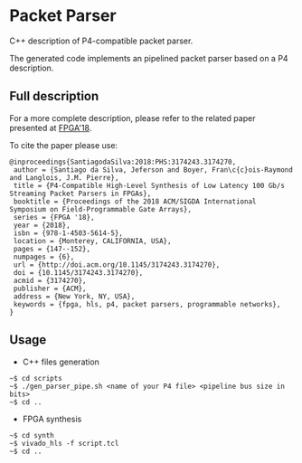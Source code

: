 # Packet Parser
C++ description of P4-compatible packet parser.

The generated code implements an pipelined packet parser based on a P4 description.

## Full description

For a more complete description, please refer to the related paper presented at [FPGA'18](https://dl.acm.org/citation.cfm?id=3174270).

To cite the paper please use:
```
@inproceedings{SantiagodaSilva:2018:PHS:3174243.3174270,
 author = {Santiago da Silva, Jeferson and Boyer, Fran\c{c}ois-Raymond and Langlois, J.M. Pierre},
 title = {P4-Compatible High-Level Synthesis of Low Latency 100 Gb/s Streaming Packet Parsers in FPGAs},
 booktitle = {Proceedings of the 2018 ACM/SIGDA International Symposium on Field-Programmable Gate Arrays},
 series = {FPGA '18},
 year = {2018},
 isbn = {978-1-4503-5614-5},
 location = {Monterey, CALIFORNIA, USA},
 pages = {147--152},
 numpages = {6},
 url = {http://doi.acm.org/10.1145/3174243.3174270},
 doi = {10.1145/3174243.3174270},
 acmid = {3174270},
 publisher = {ACM},
 address = {New York, NY, USA},
 keywords = {fpga, hls, p4, packet parsers, programmable networks},
} 
```

## Usage

+ C++ files generation
```console
~$ cd scripts
~$ ./gen_parser_pipe.sh <name of your P4 file> <pipeline bus size in bits>
~$ cd ..
```

+ FPGA synthesis
```console
~$ cd synth
~$ vivado_hls -f script.tcl
~$ cd ..
```
